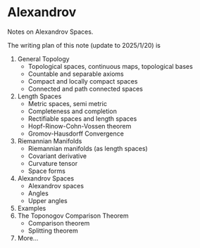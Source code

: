 # Alexandrov
Notes on Alexandrov Spaces.

The writing plan of this note (update to 2025/1/20) is
1. General Topology
    - Topological spaces, continuous maps, topological bases
    - Countable and separable axioms
    - Compact and locally compact spaces
    - Connected and path connected spaces
2. Length Spaces
    - Metric spaces, semi metric
    - Completeness and completion
    - Rectifiable spaces and length spaces
    - Hopf-Rinow-Cohn-Vossen theorem
    - Gromov-Hausdorff Convergence
3. Riemannian Manifolds
    - Riemannian manifolds (as length spaces)
    - Covariant derivative
    - Curvature tensor
    - Space forms
4. Alexandrov Spaces
    - Alexandrov spaces
    - Angles
    - Upper angles
5. Examples
6. The Toponogov Comparison Theorem
    - Comparison theorem
    - Splitting theorem
7. More...